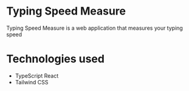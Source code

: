 # Typing Speed Measure

Typing Speed Measure is a web application that measures your typing speed

# Technologies used
- TypeScript React
- Tailwind CSS
